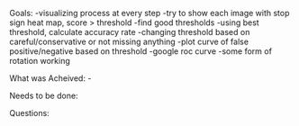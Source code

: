 Goals:
    -visualizing process at every step
    -try to show each image with stop sign heat map, score > threshold
    -find good thresholds
    -using best threshold, calculate accuracy rate
    -changing threshold based on careful/conservative or not missing anything
    -plot curve of false positive/negative based on threshold
    -google roc curve
    -some form of rotation working

 What was Acheived:
    -

Needs to be done:
 

Questions:
